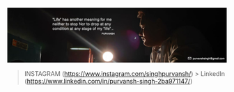 ![alt text](https://github.com/Purvanshsingh/Purvanshsingh/blob/master/Artboard%2034.jpg)
> INSTAGRAM (https://www.instagram.com/singhpurvansh/) > LinkedIn (https://www.linkedin.com/in/purvansh-singh-2ba971147/)
<!--
**Purvanshsingh/Purvanshsingh** is a ✨ _special_ ✨ repository because its `README.md` (this file) appears on your GitHub profile.

Here are some ideas to get you started:

- 🔭 I’m currently working on ...
- 🌱 I’m currently learning ...
- 👯 I’m looking to collaborate on ...
- 🤔 I’m looking for help with ...
- 💬 Ask me about ...
- 📫 How to reach me: ...
- 😄 Pronouns: ...
- ⚡ Fun fact: ...
-->
